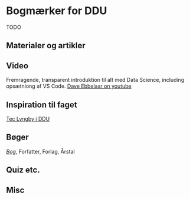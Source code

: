 # Bogmærker for DDU
TODO
## Materialer og artikler

## Video
Fremragende, transparent introduktion til alt med Data Science, including opsætniong af VS Code.
[Dave Ebbelaar on youtube](https://www.youtube.com/@daveebbelaar)

## Inspiration til faget
[Tec Lyngby i DDU   ](https://digitaltdesignlyngby.github.io/)

## Bøger
[*Bog*](https://link.dk), Forfatter, Forlag, Årstal


## Quiz etc.

## Misc

